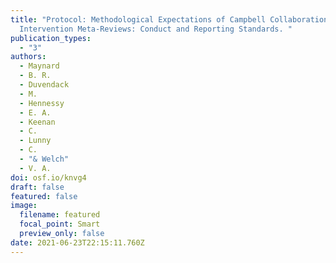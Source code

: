 ```yaml
---
title: "Protocol: Methodological Expectations of Campbell Collaboration
  Intervention Meta-Reviews: Conduct and Reporting Standards. "
publication_types:
  - "3"
authors:
  - Maynard
  - B. R.
  - Duvendack
  - M.
  - Hennessy
  - E. A.
  - Keenan
  - C.
  - Lunny
  - C.
  - "& Welch"
  - V. A.
doi: osf.io/knvg4
draft: false
featured: false
image:
  filename: featured
  focal_point: Smart
  preview_only: false
date: 2021-06-23T22:15:11.760Z
---
```

